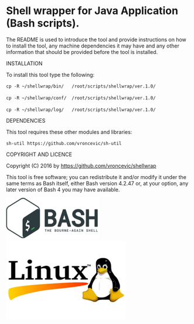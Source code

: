Shell wrapper for Java Application (Bash scripts).
================================================================================
The README is used to introduce the tool and provide instructions on
how to install the tool, any machine dependencies it may have and any
other information that should be provided before the tool is installed.

INSTALLATION

To install this tool type the following:

	cp -R ~/shellwrap/bin/   /root/scripts/shellwrap/ver.1.0/

	cp -R ~/shellwrap/conf/  /root/scripts/shellwrap/ver.1.0/

	cp -R ~/shellwrap/log/   /root/scripts/shellwrap/ver.1.0/


DEPENDENCIES

This tool requires these other modules and libraries:

	sh-util https://github.com/vroncevic/sh-util

COPYRIGHT AND LICENCE

Copyright (C) 2016 by https://github.com/vroncevic/shellwrap

This tool is free software; you can redistribute it and/or modify
it under the same terms as Bash itself, either Bash version 4.2.47 or,
at your option, any later version of Bash 4 you may have available.

![alt tag](https://raw.githubusercontent.com/vroncevic/shellwrap/master/bash_logo.png)
![alt tag](https://raw.githubusercontent.com/vroncevic/shellwrap/master/linux_logo.jpg)

